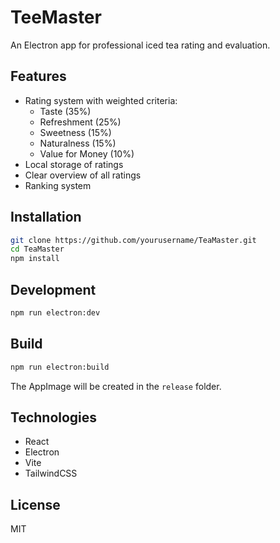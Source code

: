 # TeeMaster

An Electron app for professional iced tea rating and evaluation.

## Features

- Rating system with weighted criteria:
  - Taste (35%)
  - Refreshment (25%)
  - Sweetness (15%)
  - Naturalness (15%)
  - Value for Money (10%)
- Local storage of ratings
- Clear overview of all ratings
- Ranking system

## Installation

```bash
git clone https://github.com/yourusername/TeaMaster.git
cd TeaMaster
npm install
```

## Development

```bash
npm run electron:dev
```

## Build

```bash
npm run electron:build
```

The AppImage will be created in the `release` folder.

## Technologies

- React
- Electron
- Vite
- TailwindCSS

## License

MIT